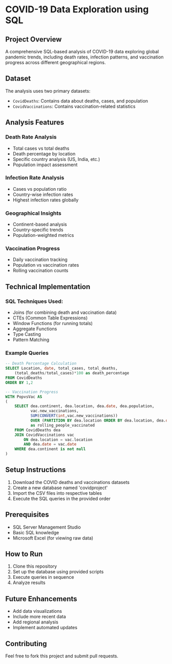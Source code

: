 # COVID-19 Data Exploration using SQL

## Project Overview
A comprehensive SQL-based analysis of COVID-19 data exploring global pandemic trends, including death rates, infection patterns, and vaccination progress across different geographical regions.

## Dataset
The analysis uses two primary datasets:
- `CovidDeaths`: Contains data about deaths, cases, and population
- `CovidVaccinations`: Contains vaccination-related statistics

## Analysis Features

### Death Rate Analysis
- Total cases vs total deaths
- Death percentage by location
- Specific country analysis (US, India, etc.)
- Population impact assessment

### Infection Rate Analysis
- Cases vs population ratio
- Country-wise infection rates
- Highest infection rates globally

### Geographical Insights
- Continent-based analysis
- Country-specific trends
- Population-weighted metrics

### Vaccination Progress
- Daily vaccination tracking
- Population vs vaccination rates
- Rolling vaccination counts

## Technical Implementation
### SQL Techniques Used:
- Joins (for combining death and vaccination data)
- CTEs (Common Table Expressions)
- Window Functions (for running totals)
- Aggregate Functions
- Type Casting
- Pattern Matching

### Example Queries
```sql
-- Death Percentage Calculation
SELECT Location, date, total_cases, total_deaths,
    (total_deaths/total_cases)*100 as death_percentage 
FROM CovidDeaths
ORDER BY 1,2

-- Vaccination Progress
WITH PopvsVac AS
(
    SELECT dea.continent, dea.location, dea.date, dea.population,
           vac.new_vaccinations,
           SUM(CONVERT(int,vac.new_vaccinations)) 
           OVER (PARTITION BY dea.location ORDER BY dea.location, dea.date) 
           as rolling_people_vaccinated
    FROM CovidDeaths dea 
    JOIN CovidVaccinations vac
        ON dea.location = vac.location
        AND dea.date = vac.date
    WHERE dea.continent is not null
)
```

## Setup Instructions
1. Download the COVID deaths and vaccinations datasets
2. Create a new database named 'covidproject'
3. Import the CSV files into respective tables
4. Execute the SQL queries in the provided order

## Prerequisites
- SQL Server Management Studio
- Basic SQL knowledge
- Microsoft Excel (for viewing raw data)

## How to Run
1. Clone this repository
2. Set up the database using provided scripts
3. Execute queries in sequence
4. Analyze results

## Future Enhancements
- Add data visualizations
- Include more recent data
- Add regional analysis
- Implement automated updates

## Contributing
Feel free to fork this project and submit pull requests.
